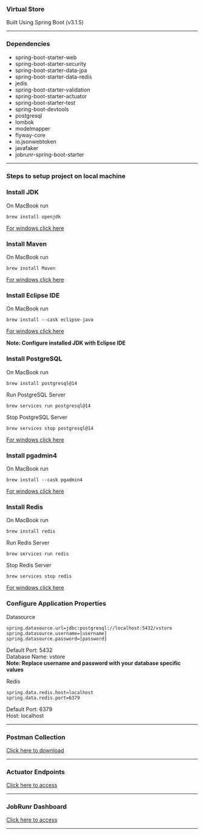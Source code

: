 ### Virtual Store 

Built Using Spring Boot (v3.1.5)

---

### Dependencies

* spring-boot-starter-web
* spring-boot-starter-security
* spring-boot-starter-data-jpa
* spring-boot-starter-data-redis
* jedis
* spring-boot-starter-validation
* spring-boot-starter-actuator
* spring-boot-starter-test
* spring-boot-devtools
* postgresql
* lombok
* modelmapper
* flyway-core
* io.jsonwebtoken
* javafaker
* jobrunr-spring-boot-starter

---

### Steps to setup project on local machine

### Install JDK

On MacBook run

```shell
brew install openjdk
```
[For windows click here](https://phoenixnap.com/kb/install-java-windows)

### Install Maven

On MacBook run

```shell
brew install Maven
```
[For windows click here](https://phoenixnap.com/kb/install-maven-windows)


### Install Eclipse IDE

On MacBook run

```shell
brew install --cask eclipse-java
```
[For windows click here](https://www.eclipse.org/downloads/)

**Note: Configure installed JDK with Eclipse IDE**

### Install PostgreSQL

On MacBook run

```shell
brew install postgresql@14
```
Run PostgreSQL Server
```shell
brew services run postgresql@14
```
Stop PostgreSQL Server
```shell
brew services stop postgresql@14
```
[For windows click here](https://www.postgresql.org/download/)


### Install pgadmin4

On MacBook run

```shell
brew install --cask pgadmin4
```
[For windows click here](https://www.pgadmin.org/download/pgadmin-4-windows/)

### Install Redis

On MacBook run

```shell
brew install redis
```
Run Redis Server
```shell
brew services run redis
```
Stop Redis Server
```shell
brew services stop redis
```
[For windows click here](https://redis.io/docs/install/install-redis/install-redis-on-windows/)

### Configure Application Properties

Datasource
```shell
spring.datasource.url=jdbc:postgresql://localhost:5432/vstore 
spring.datasource.username=[username]
spring.datasource.password=[password]
```
Default Port: 5432 <br>
Database Name: vstore <br>
**Note: Replace username and password with your database specific values**

Redis
```shell
spring.data.redis.host=localhost
spring.data.redis.port=6379
```
Default Port: 6379 <br>
Host: localhost <br>

---

### Postman Collection

[Click here to download](https://github.com/iamazizbohra/spring-boot-virtual-store-backend/blob/master/Virtual-Store.postman_collection.json)

---

### Actuator Endpoints
[Click here to access](http://localhost:8080/api/v1/actuator)

---

### JobRunr Dashboard

[Click here to access](http://localhost:8000/)

---